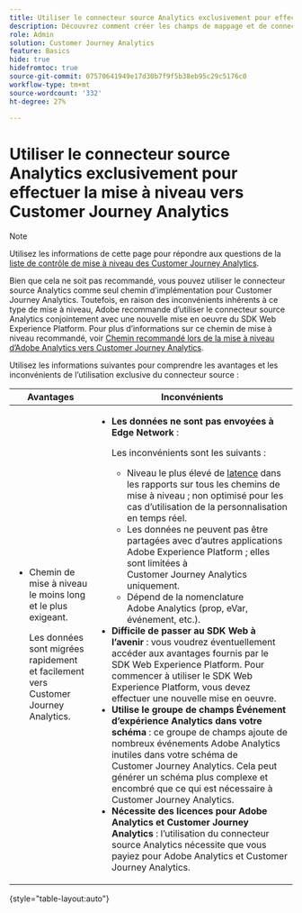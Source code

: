 ```yaml
---
title: Utiliser le connecteur source Analytics exclusivement pour effectuer la mise à niveau vers Customer Journey Analytics
description: Découvrez comment créer les champs de mappage et de connecteur source Analytics
role: Admin
solution: Customer Journey Analytics
feature: Basics
hide: true
hidefromtoc: true
source-git-commit: 07570641949e17d30b7f9f5b38eb95c29c5176c0
workflow-type: tm+mt
source-wordcount: '332'
ht-degree: 27%

---
```


# Utiliser le connecteur source Analytics exclusivement pour effectuer la mise à niveau vers Customer Journey Analytics

>[!NOTE]
> 
>Utilisez les informations de cette page pour répondre aux questions de la [liste de contrôle de mise à niveau des Customer Journey Analytics](https://gigazelle.github.io/cja-ttv/).

Bien que cela ne soit pas recommandé, vous pouvez utiliser le connecteur source Analytics comme seul chemin d’implémentation pour Customer Journey Analytics. Toutefois, en raison des inconvénients inhérents à ce type de mise à niveau, Adobe recommande d’utiliser le connecteur source Analytics conjointement avec une nouvelle mise en oeuvre du SDK Web Experience Platform. Pour plus d’informations sur ce chemin de mise à niveau recommandé, voir [Chemin recommandé lors de la mise à niveau d’Adobe Analytics vers Customer Journey Analytics](/help/getting-started/cja-upgrade/cja-upgrade-recommendations.md).

Utilisez les informations suivantes pour comprendre les avantages et les inconvénients de l’utilisation exclusive du connecteur source :

| Avantages | Inconvénients |
|----------|---------|
| <ul><li>Chemin de mise à niveau le moins long et le plus exigeant. <p>Les données sont migrées rapidement et facilement vers Customer Journey Analytics.</p></li></ul> | <ul><li>**Les données ne sont pas envoyées à Edge Network** : <p>Les inconvénients sont les suivants :</p><ul><li>Niveau le plus élevé de [latence](/help/technotes/guardrails.md#latencies) dans les rapports sur tous les chemins de mise à niveau ; non optimisé pour les cas d’utilisation de la personnalisation en temps réel.</li><li>Les données ne peuvent pas être partagées avec d’autres applications Adobe Experience Platform ; elles sont limitées à Customer Journey Analytics uniquement.</li><li>Dépend de la nomenclature Adobe Analytics (prop, eVar, événement, etc.).</li></ul><li>**Difficile de passer au SDK Web à l’avenir** : vous voudrez éventuellement accéder aux avantages fournis par le SDK Web Experience Platform. Pour commencer à utiliser le SDK Web Experience Platform, vous devez effectuer une nouvelle mise en oeuvre.</li><li>**Utilise le groupe de champs Événement d’expérience Analytics dans votre schéma** : ce groupe de champs ajoute de nombreux événements Adobe Analytics inutiles dans votre schéma de Customer Journey Analytics.  Cela peut générer un schéma plus complexe et encombré que ce qui est nécessaire à Customer Journey Analytics.</li><li>**Nécessite des licences pour Adobe Analytics et Customer Journey Analytics** : l’utilisation du connecteur source Analytics nécessite que vous payiez pour Adobe Analytics et Customer Journey Analytics.</li></ul> |

{style="table-layout:auto"}

